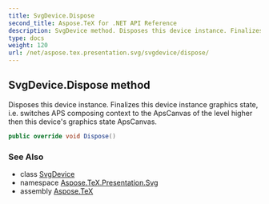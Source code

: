 ```yaml
---
title: SvgDevice.Dispose
second_title: Aspose.TeX for .NET API Reference
description: SvgDevice method. Disposes this device instance. Finalizes this device instance graphics state i.e. switches APS composing context to the ApsCanvas of the level higher then this devices graphics state ApsCanvas
type: docs
weight: 120
url: /net/aspose.tex.presentation.svg/svgdevice/dispose/
---
```

## SvgDevice.Dispose method

Disposes this device instance. Finalizes this device instance graphics state, i.e. switches APS composing context to the ApsCanvas of the level higher then this device's graphics state ApsCanvas.

```csharp
public override void Dispose()
```

### See Also

* class [SvgDevice](../)
* namespace [Aspose.TeX.Presentation.Svg](../../svgdevice/)
* assembly [Aspose.TeX](../../../)


